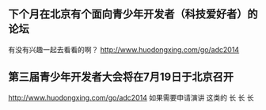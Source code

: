 下个月在北京有个面向青少年开发者（科技爱好者）的论坛
--------

有没有兴趣一起去看看的啊？
http://www.huodongxing.com/go/adc2014

第三届青少年开发者大会将在7月19日于北京召开
-------

http://www.huodongxing.com/go/adc2014
如果需要申请演讲
这类的
长
长
长
